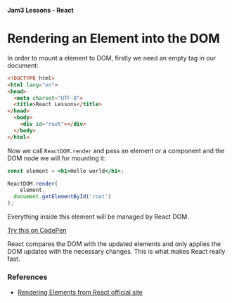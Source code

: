 **Jam3 Lessons - React**

# Rendering an Element into the DOM

In order to mount a element to DOM, firstly we need an empty tag in our document:

```html
<!DOCTYPE html>
<html lang="en">
<head>
  <meta charset="UTF-8">
  <title>React Lessons</title>
</head>
  <body>
    <div id="root"></div>
  </body>
</html>
```

Now we call `ReactDOM.render` and pass an element or a component and the DOM node we will for mounting it:

```jsx
const element = <h1>Hello world</h1>;

ReactDOM.render(
	element,
  document.getElementById('root')
);
```

Everything inside this element will be managed by React DOM.

[Try this on CodePen](http://codepen.io/gaearon/pen/rrpgNB?editors=1010)

React compares the DOM with the updated elements and only applies the DOM updates with the necessary changes.
This is what makes React really fast.


### References

- [Rendering Elements from React official site](https://facebook.github.io/react/docs/rendering-elements.html)
